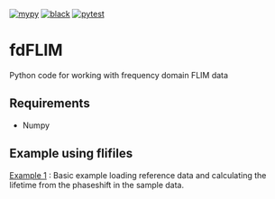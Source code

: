 [![mypy](https://github.com/rharkes/fdFLIM-py/actions/workflows/mypy.yml/badge.svg)](actions/workflows/mypy.yml)
[![black](https://github.com/rharkes/fdFLIM-py/actions/workflows/black.yml/badge.svg)](actions/workflows/black.yml)
[![pytest](https://github.com/rharkes/fdFLIM-py/actions/workflows/pytest.yml/badge.svg)](actions/workflows/pytest.yml)

# fdFLIM
Python code for working with frequency domain FLIM data

## Requirements
* Numpy

## Example using flifiles
[Example 1](examples/example1.py) : Basic example loading reference data and calculating the lifetime from the phaseshift in the sample data.
